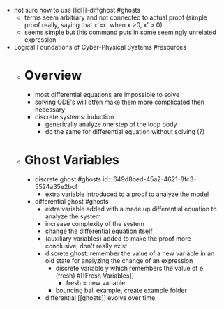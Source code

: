 - not sure how to use [[dl]]-diffghost #ghosts
	- terms seem arbitrary and not connected to actual proof (simple proof really, saying that x'=x, when x >0, x' > 0)
	- seems simple but this command puts in some seemingly unrelated expression
- Logical Foundations of Cyber-Physical Systems #resources
	- # Overview
		- most differential equations are impossible to solve
		- solving ODE's will otfen make them more complicated then necessary
		- discrete systems: induction
			- generically analyze one step of the loop body
			- do the same for differential equation without solving (?)
	- # Ghost Variables
		- discrete ghost #ghosts
		  id:: 649d8bed-45a2-4621-8fc3-5524a35e2bcf
			- extra variable introduced to a proof to analyze the model
		- differential ghost #ghosts
			- extra variable added with a made up differential equation to analyze the system
			- increase complexity of the system
			- change the differential equation itself
			- (auxiliary variables) added to make the proof more conclusive, don't really exist
			- discrete ghost: remember the value of a new variable in an old state for analyzing the change of an expression
				- discrete variable y which remembers the value of e (fresh) #[[Fresh Variables]]
					- fresh = new variable
				- bouncing ball example, create example folder
			- differential [[ghosts]] evolve over time
